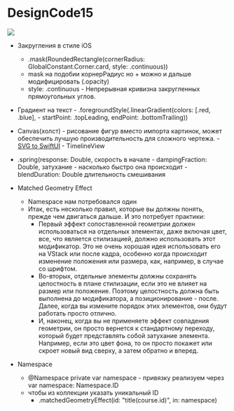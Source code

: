# DesignCode15

<img src="https://github.com/ihValery/DesignCode15/blob/main/Image/headerPreView?raw=true"></a>

- Закругления в стиле iOS
    - .mask(RoundedRectangle(cornerRadius: GlobalConstant.Corner.card, style: .continuous))
    - mask на подобии корнерРадиус но + можно и дальше модифицировать (.opacity)
    - style: .continuous - Непрерывная кривизна закругленных прямоугольных углов.

- Градиент на текст
        - .foregroundStyle(.linearGradient(colors: [.red, .blue],
        - startPoint: .topLeading, endPoint: .bottomTrailing))

- Canvas(холст) - рисование фигур вместо импорта картинок, может обеспечить лучшую производительность для сложного чертежа.
        - [SVG to SwiftUI](https://quassum.github.io/SVG-to-SwiftUI/)
        - TimelineView

- .spring(response: Double, скорость в начале
        - dampingFraction: Double, затухание - насколько быстро она происходит
        - blendDuration: Double длительность смешивания

- Matched Geometry Effect
    - Namespace нам потребовался один
    - Итак, есть несколько правил, которые вы должны понять, прежде чем двигаться дальше. И это потребует практики:
        - Первый эффект сопоставленной геометрии должен использоваться на отдельных элементах, даже включая цвет, все, что является стилизацией, должно использовать этот модификатор. Это не очень хорошая идея использовать его на VStack или после кадра, особенно когда происходит изменение положения или размера, как, например, в случае со шрифтом.
        - Во-вторых, отдельные элементы должны сохранять целостность в плане стилизации, если это не влияет на размер или положение. Поэтому целостность должна быть выполнена до модификатора, а позиционирование - после. Далее, когда вы измените порядок этих элементов, они будут работать просто отлично.
        - И, наконец, когда вы не применяете эффект совпадения геометрии, он просто вернется к стандартному переходу, который будет представлять собой затухание элемента. Например, если это цвет фона, то он просто покажет или скроет новый вид сверху, а затем обратно и вперед.

- Namespace
    - @Namespace private var namespace - привязку реализуем через var namespace: Namespace.ID
    - чтобы из коллекции указать уникальный ID 
        - .matchedGeometryEffect(id: "title\(course.id)", in: namespace)
